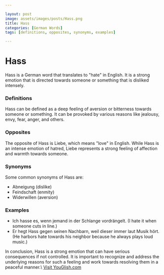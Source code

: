 ```yaml
---

layout: post
image: assets/images/posts/Hass.png
title: Hass
categories: [German Words]
tags: [definitions, opposites, synonyms, examples]

---
```


# Hass

Hass is a German word that translates to "hate" in English. It is a strong emotion that is directed towards someone or something that is disliked intensely.

### Definitions

Hass can be defined as a deep feeling of aversion or bitterness towards someone or something. It can be provoked by various reasons like jealousy, envy, fear, anger, and others.

### Opposites

The opposite of Hass is Liebe, which means "love" in English. While Hass is an intense emotion of hatred, Liebe represents a strong feeling of affection and warmth towards someone.

### Synonyms

Some common synonyms of Hass are:

- Abneigung (dislike)
- Feindschaft (enmity)
- Widerwillen (aversion)

### Examples

- Ich hasse es, wenn jemand in der Schlange vordrängelt. (I hate it when someone cuts in line.)
- Er hegt Hass gegen seinen Nachbarn, weil dieser immer laut Musik hört. (He harbors hate towards his neighbor because he always plays loud music.)

In conclusion, Hass is a strong emotion that can have serious consequences if not controlled. It is important to recognize and address the underlying reasons for such a feeling and work towards resolving them in a peaceful manner.\ <a id="yg-widget-0" class="youglish-widget" data-query="Hass" data-lang="german" data-components="8412" data-auto-start="0" data-bkg-color="theme_light" data-title="How%20to%20pronounce%20Hass%20in%20German"  rel="nofollow" href="https://youglish.com">Visit YouGlish.com</a><script async src="https://youglish.com/public/emb/widget.js" charset="utf-8"></script>